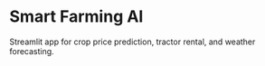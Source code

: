 # Smart Farming AI

Streamlit app for crop price prediction, tractor rental, and weather forecasting.